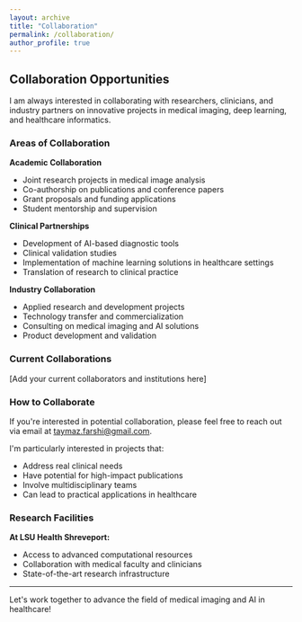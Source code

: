 ```yaml
---
layout: archive
title: "Collaboration"
permalink: /collaboration/
author_profile: true
---
```


## Collaboration Opportunities

I am always interested in collaborating with researchers, clinicians, and industry partners on innovative projects in medical imaging, deep learning, and healthcare informatics.

### Areas of Collaboration

**Academic Collaboration**
- Joint research projects in medical image analysis
- Co-authorship on publications and conference papers
- Grant proposals and funding applications
- Student mentorship and supervision

**Clinical Partnerships**
- Development of AI-based diagnostic tools
- Clinical validation studies
- Implementation of machine learning solutions in healthcare settings
- Translation of research to clinical practice

**Industry Collaboration**
- Applied research and development projects
- Technology transfer and commercialization
- Consulting on medical imaging and AI solutions
- Product development and validation

### Current Collaborations

[Add your current collaborators and institutions here]

### How to Collaborate

If you're interested in potential collaboration, please feel free to reach out via email at [taymaz.farshi@gmail.com](mailto:taymaz.farshi@gmail.com).

I'm particularly interested in projects that:
- Address real clinical needs
- Have potential for high-impact publications
- Involve multidisciplinary teams
- Can lead to practical applications in healthcare

### Research Facilities

**At LSU Health Shreveport:**
- Access to advanced computational resources
- Collaboration with medical faculty and clinicians
- State-of-the-art research infrastructure

---

Let's work together to advance the field of medical imaging and AI in healthcare!
